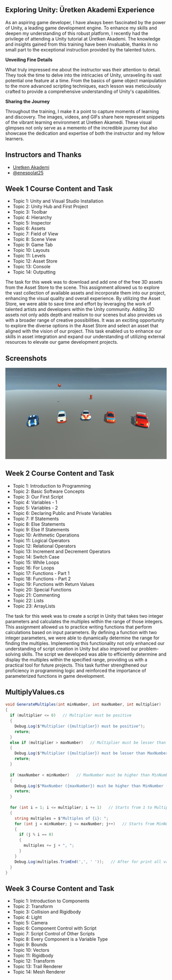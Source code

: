 ## **Exploring Unity: Üretken Akademi Experience**

As an aspiring game developer, I have always been fascinated by the power of Unity, a leading game development engine. To enhance my skills and deepen my understanding of this robust platform, I recently had the privilege of attending a Unity tutorial at Üretken Akademi. The knowledge and insights gained from this training have been invaluable, thanks in no small part to the exceptional instruction provided by the talented tutors.

**Unveiling Fine Details**

What truly impressed me about the instructor was their attention to detail. They took the time to delve into the intricacies of Unity, unraveling its vast potential one feature at a time. From the basics of game object manipulation to the more advanced scripting techniques, each lesson was meticulously crafted to provide a comprehensive understanding of Unity's capabilities.

**Sharing the Journey**

Throughout the training, I make it a point to capture moments of learning and discovery. The images, videos, and GIFs share here represent snippets of the vibrant learning environment at Üretken Akamedi. These visual glimpses not only serve as a memento of the incredible journey but also showcase the dedication and expertise of both the instructor and my fellow learners.



## Instructors and Thanks

- [Uretken Akademi](https://uretkenakademi.com)
- [@enespolat25](https://www.github.com/enespolat25)



## Week 1 Course Content and Task

- Topic 1: Unity and Visual Studio Installation
- Topic 2: Unity Hub and First Project
- Topic 3: Toolbar
- Topic 4: Hierarchy
- Topic 5: Inspector
- Topic 6: Assets
- Topic 7: Field of View
- Topic 8: Scene View
- Topic 9: Game Tab
- Topic 10: Layouts
- Topic 11: Levels
- Topic 12: Asset Store
- Topic 13: Console
- Topic 14: Outputting

 The task for this week was to download and add one of the free 3D assets from the Asset Store to the scene. This assignment allowed us to explore the vast collection of available assets and incorporate them into our project, enhancing the visual quality and overall experience. By utilizing the Asset Store, we were able to save time and effort by leveraging the work of talented artists and developers within the Unity community. Adding 3D assets not only adds depth and realism to our scenes but also provides us with a broader range of creative possibilities. It was an exciting opportunity to explore the diverse options in the Asset Store and select an asset that aligned with the vision of our project. This task enabled us to enhance our skills in asset integration and expand our understanding of utilizing external resources to elevate our game development projects.

## Screenshots

![3D Models](https://github.com/dgdfurkan/UretkenAkademiCase/blob/main/Recordings/image_001_0000.png)



## Week 2 Course Content and Task

- Topic 1: Introduction to Programming
- Topic 2: Basic Software Concepts
- Topic 3: Our First Script
- Topic 4: Variables - 1
- Topic 5: Variables - 2
- Topic 6: Declaring Public and Private Variables
- Topic 7: If Statements
- Topic 8: Else Statements
- Topic 9: Else If Statements
- Topic 10: Arithmetic Operations
- Topic 11: Logical Operators
- Topic 12: Relational Operators
- Topic 13: Increment and Decrement Operators
- Topic 14: Switch Case
- Topic 15: While Loops
- Topic 16: For Loops
- Topic 17: Functions - Part 1
- Topic 18: Functions - Part 2
- Topic 19: Functions with Return Values
- Topic 20: Special Functions
- Topic 21: Commenting
- Topic 22: Lists
- Topic 23: ArrayLists

The task for this week was to create a script in Unity that takes two integer parameters and calculates the multiples within the range of those integers. This assignment allowed us to practice writing functions that perform calculations based on input parameters. By defining a function with two integer parameters, we were able to dynamically determine the range for finding the multiples. Implementing this functionality not only enhanced our understanding of script creation in Unity but also improved our problem-solving skills. The script we developed was able to efficiently determine and display the multiples within the specified range, providing us with a practical tool for future projects. This task further strengthened our proficiency in programming logic and reinforced the importance of parameterized functions in game development.

## MultiplyValues.cs

```csharp
void GenerateMultiples(int minNumber, int maxNumber, int multiplier)
{
  if (multiplier <= 0)   // Multiplier must be positive
  {
    Debug.Log($"Multiplier ({multiplier}) must be positive");
    return;
  }
  else if (multiplier > maxNumber)   // Multiplier must be lesser than MaxNumber
  {
    Debug.Log($"Multiplier ({multiplier}) must be lesser than MaxNumber ({maxNumber})");
    return;
  }

  if (maxNumber < minNumber)   // MaxNumber must be higher than MinNumber
  {
    Debug.Log($"MaxNumber ({maxNumber}) must be higher than MinNumber ({minNumber})");
    return;
  }

  for (int i = 1; i <= multiplier; i += 1)   // Starts from 1 to Multiplier
  {
    string multiples = $"Multiples of {i}: ";
    for (int j = minNumber; j <= maxNumber; j++)   // Starts from MinNumber to MaxNumber
    {
      if (j % i == 0)
      {
        multiples += j + ", ";
      }
    }
    Debug.Log(multiples.TrimEnd(',', ' '));   // After for print all values, Trim.End delete the last ","
  }
}
```



## Week 3 Course Content and Task

- Topic 1: Introduction to Components
- Topic 2: Transform
- Topic 3: Collision and Rigidbody
- Topic 4: Light
- Topic 5: Camera
- Topic 6: Component Control with Script
- Topic 7: Script Control of Other Scripts
- Topic 8: Every Component is a Variable Type
- Topic 9: Bounds
- Topic 10: Vectors
- Topic 11: Rigidbody
- Topic 12: Transform
- Topic 13: Trail Renderer
- Topic 14: Mesh Renderer











